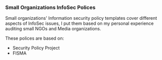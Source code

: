 ### Small Organizations InfoSec Polices

Small organizations' Information security policy templates cover different aspects of InfoSec issues, I put them based on my personal experience auditing small NGOs and Media organizations. 

These polices are based on:
* Security Policy Project
* FISMA

